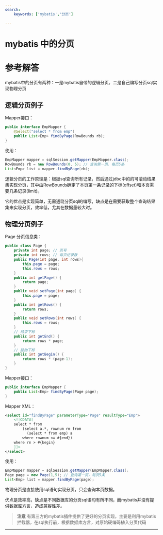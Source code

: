 ```yaml
---
search:
    keywords: ['mybatis','分页']

---
```



# mybatis 中的分页

# 参考解答

mybatis中的分页有两种：一是mybatis自带的逻辑分页，二是自己编写分页sql实现物理分页

## 逻辑分页例子

Mapper接口：
```java
public interface EmpMapper {
	@Select("select * from emp")
	public List<Emp> findByPage(RowBounds rb);
}
```
使用：
```java
EmpMapper mapper = sqlSession.getMapper(EmpMapper.class);
RowBounds rb = new RowBounds(0, 5); // 查询第一页，每页5条
List<Emp> list = mapper.findByPage(rb);
```

逻辑分页的工作原理是：根据sql查询所有记录，然后通过jdbc中的的可滚动结果集实现分页，其中由RowBounds确定了本页第一条记录的下标(offset)和本页需要几条记录(limit)。

它的优点是实现简单，无需通晓分页sql的编写，缺点是在需要获取整个查询结果集来实现分页，效率低，尤其在数据量较大时。

## 物理分页例子
Page 分页信息类：

```java
public class Page {	
	private int page; // 页号	
	private int rows; // 每页记录数
	public Page(int page, int rows){
		this.page = page;
		this.rows = rows;
	}
	public int getPage() {
		return page;
	}
	public void setPage(int page) {
		this.page = page;
	}
	public int getRows() {
		return rows;
	}
	public void setRows(int rows) {
		this.rows = rows;
	}
	// 结束下标
	public int getEnd() {
		return rows * page;
	}	
	// 起始下标
	public int getBegin() {
		return rows * (page-1);
	}
}
```

Mapper接口：
```java
public interface EmpMapper {
	public List<Emp> findByPage(Page page);
}
```

Mapper XML：
```xml
<select id="findByPage" parameterType="Page" resultType="Emp">
	<![CDATA[
	select * from 
		(select a.*, rownum rn from 
		  (select * from emp) a
		where rownum <= #{end})
	where rn > #{begin}	
	]]>
</select>
```

使用：
```java
EmpMapper mapper = sqlSession.getMapper(EmpMapper.class);
Page page = new Page(1,5); // 查询第一页，每页5条
List<Emp> list = mapper.findByPage(page);
```

物理分页是直接使用sql语句实现分页，只会查询本页数据。

优点是效率高，缺点是不同数据库的分页sql语句有所不同，而mybatis并没有提供数据库方言，造成兼容性差。

> **注意** 有第三方的mybatis插件提供了更好的分页实现，主要是利用mybatis拦截器，在sql执行前，根据数据库方言，对原始硬编码植入分页代码

---

